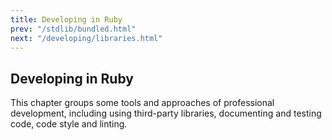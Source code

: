 ```yaml
---
title: Developing in Ruby
prev: "/stdlib/bundled.html"
next: "/developing/libraries.html"
---
```


## Developing in Ruby[](#developing-in-ruby)

This chapter groups some tools and approaches of professional
development, including using third-party libraries, documenting and
testing code, code style and linting.

